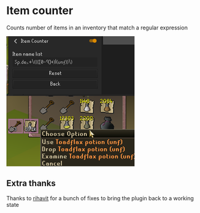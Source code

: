 # Item counter
Counts number of items in an inventory that match a regular expression

![alt text](https://github.com/jammy-dodgers/item-counter/blob/master/img.png?raw=true)

## Extra thanks
Thanks to [rihavit](https://github.com/rihavit) for a bunch of fixes to bring the plugin back to a working state
